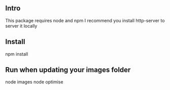 ## Intro
This package requires node and npm
I recommend you install http-server to server it locally

## Install
npm install

## Run when updating your images folder
node images
node optimise